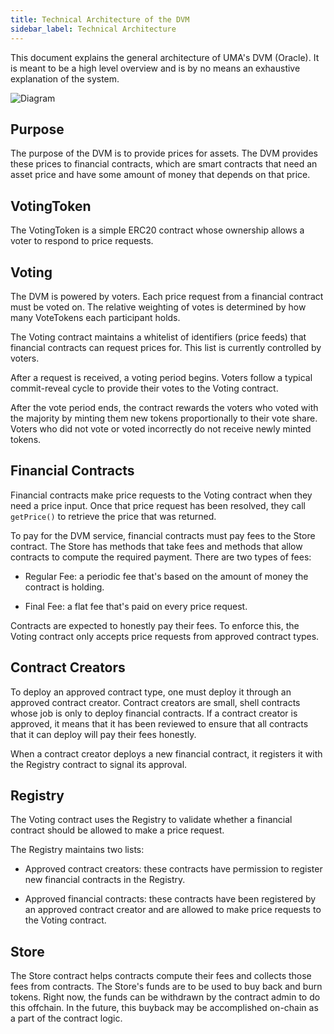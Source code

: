 ```yaml
---
title: Technical Architecture of the DVM
sidebar_label: Technical Architecture
---
```


This document explains the general architecture of UMA's DVM (Oracle). It is meant to be a high level overview and is
by no means an exhaustive explanation of the system.

![Diagram](/docs/oracle/architecture_diagram.jpeg)

## Purpose

The purpose of the DVM is to provide prices for assets. The DVM provides these prices to financial contracts, which are
smart contracts that need an asset price and have some amount of money that depends on that price.

## VotingToken

The VotingToken is a simple ERC20 contract whose ownership allows a voter to respond to price requests.

## Voting

The DVM is powered by voters. Each price request from a financial contract must be voted on. The relative weighting
of votes is determined by how many VoteTokens each participant holds.

The Voting contract maintains a whitelist of identifiers (price feeds) that financial contracts can request prices for.
This list is currently controlled by voters.

After a request is received, a voting period begins. Voters follow a typical commit-reveal cycle to provide their votes
to the Voting contract.

After the vote period ends, the contract rewards the voters who voted with the majority by minting them new tokens
proportionally to their vote share. Voters who did not vote or voted incorrectly do not receive newly minted tokens.

## Financial Contracts

Financial contracts make price requests to the Voting contract when they need a price input. Once that price request
has been resolved, they call `getPrice()` to retrieve the price that was returned.

To pay for the DVM service, financial contracts must pay fees to the Store contract. The Store has methods that take
fees and methods that allow contracts to compute the required payment. There are two types of fees:

- Regular Fee: a periodic fee that's based on the amount of money the contract is holding.

- Final Fee: a flat fee that's paid on every price request.

Contracts are expected to honestly pay their fees. To enforce this, the Voting contract only accepts price requests
from approved contract types.

## Contract Creators

To deploy an approved contract type, one must deploy it through an approved contract creator. Contract creators are
small, shell contracts whose job is only to deploy financial contracts. If a contract creator is approved, it means
that it has been reviewed to ensure that all contracts that it can deploy will pay their fees honestly.

When a contract creator deploys a new financial contract, it registers it with the Registry contract to signal its
approval.

## Registry

The Voting contract uses the Registry to validate whether a financial contract should be allowed to make a price
request.

The Registry maintains two lists:

- Approved contract creators: these contracts have permission to register new financial contracts in the Registry.

- Approved financial contracts: these contracts have been registered by an approved contract creator and are allowed to
  make price requests to the Voting contract.

## Store

The Store contract helps contracts compute their fees and collects those fees from contracts. The Store's funds are to
be used to buy back and burn tokens. Right now, the funds can be withdrawn by the contract admin to do this offchain.
In the future, this buyback may be accomplished on-chain as a part of the contract logic.
